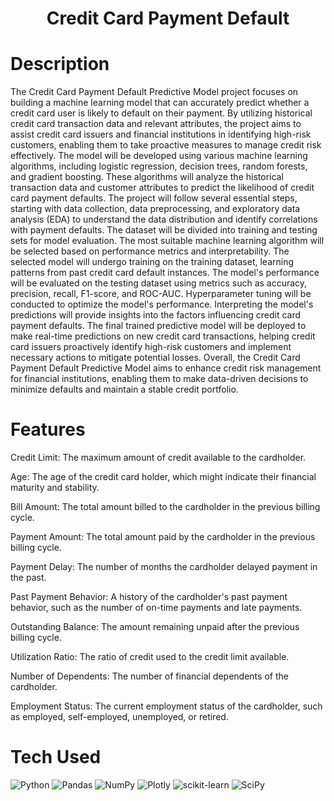 <div align="center">
      <h1>Credit Card Payment Default</h1>
     </div>


# Description
The Credit Card Payment Default Predictive Model project focuses on building a machine learning model that can accurately predict whether a credit card user is likely to default on their payment. By utilizing historical credit card transaction data and relevant attributes, the project aims to assist credit card issuers and financial institutions in identifying high-risk customers, enabling them to take proactive measures to manage credit risk effectively.  The model will be developed using various machine learning algorithms, including logistic regression, decision trees, random forests, and gradient boosting. These algorithms will analyze the historical transaction data and customer attributes to predict the likelihood of credit card payment defaults.  The project will follow several essential steps, starting with data collection, data preprocessing, and exploratory data analysis (EDA) to understand the data distribution and identify correlations with payment defaults. The dataset will be divided into training and testing sets for model evaluation. The most suitable machine learning algorithm will be selected based on performance metrics and interpretability.  The selected model will undergo training on the training dataset, learning patterns from past credit card default instances. The model's performance will be evaluated on the testing dataset using metrics such as accuracy, precision, recall, F1-score, and ROC-AUC. Hyperparameter tuning will be conducted to optimize the model's performance.  Interpreting the model's predictions will provide insights into the factors influencing credit card payment defaults. The final trained predictive model will be deployed to make real-time predictions on new credit card transactions, helping credit card issuers proactively identify high-risk customers and implement necessary actions to mitigate potential losses.  Overall, the Credit Card Payment Default Predictive Model aims to enhance credit risk management for financial institutions, enabling them to make data-driven decisions to minimize defaults and maintain a stable credit portfolio.

# Features
Credit Limit: The maximum amount of credit available to the cardholder.

Age: The age of the credit card holder, which might indicate their financial maturity and stability.

Bill Amount: The total amount billed to the cardholder in the previous billing cycle.

Payment Amount: The total amount paid by the cardholder in the previous billing cycle.

Payment Delay: The number of months the cardholder delayed payment in the past.

Past Payment Behavior: A history of the cardholder's past payment behavior, such as the number of on-time payments and late payments.

Outstanding Balance: The amount remaining unpaid after the previous billing cycle.

Utilization Ratio: The ratio of credit used to the credit limit available.

Number of Dependents: The number of financial dependents of the cardholder.

Employment Status: The current employment status of the cardholder, such as employed, self-employed, unemployed, or retired.

# Tech Used
 ![Python](https://img.shields.io/badge/python-3670A0?style=for-the-badge&logo=python&logoColor=ffdd54) ![Pandas](https://img.shields.io/badge/pandas-%23150458.svg?style=for-the-badge&logo=pandas&logoColor=white) ![NumPy](https://img.shields.io/badge/numpy-%23013243.svg?style=for-the-badge&logo=numpy&logoColor=white) ![Plotly](https://img.shields.io/badge/Plotly-%233F4F75.svg?style=for-the-badge&logo=plotly&logoColor=white) ![scikit-learn](https://img.shields.io/badge/scikit--learn-%23F7931E.svg?style=for-the-badge&logo=scikit-learn&logoColor=white) ![SciPy](https://img.shields.io/badge/SciPy-%230C55A5.svg?style=for-the-badge&logo=scipy&logoColor=%white)
      

<!-- </> with 💛 by readMD (https://readmd.itsvg.in) -->
    

